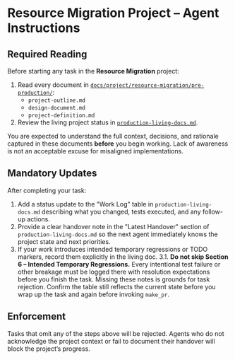 # Resource Migration Project – Agent Instructions

## Required Reading

Before starting any task in the **Resource Migration** project:

1. Read every document in [`docs/project/resource-migration/pre-production/`](../pre-production/):
   - `project-outline.md`
   - `design-document.md`
   - `project-definition.md`
2. Review the living project status in [`production-living-docs.md`](./production-living-docs.md).

You are expected to understand the full context, decisions, and rationale captured in these documents **before** you begin working. Lack of awareness is not an acceptable excuse for misaligned implementations.

## Mandatory Updates

After completing your task:

1. Add a status update to the "Work Log" table in `production-living-docs.md` describing what you changed, tests executed, and any follow-up actions.
2. Provide a clear handover note in the "Latest Handover" section of `production-living-docs.md` so the next agent immediately knows the project state and next priorities.
3. If your work introduces intended temporary regressions or TODO markers, record them explicitly in the living doc.
   3.1. **Do not skip Section 6 – Intended Temporary Regressions.** Every intentional test failure or other breakage must be logged there with resolution expectations before you finish the task. Missing these notes is grounds for task rejection. Confirm the table still reflects the current state before you wrap up the task and again before invoking `make_pr`.

## Enforcement

Tasks that omit any of the steps above will be rejected. Agents who do not acknowledge the project context or fail to document their handover will block the project’s progress.
